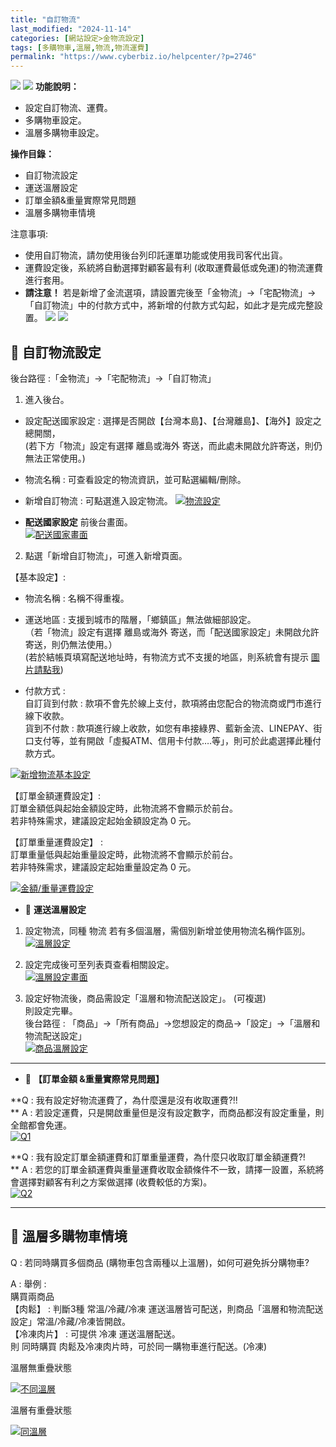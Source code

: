 ```yaml
---
title: "自訂物流"
last_modified: "2024-11-14"
categories: [網站設定>金物流設定]
tags: [多購物車,溫層,物流,物流運費]
permalink: "https://www.cyberbiz.io/helpcenter/?p=2746"
---
```


![](https://www.cyberbiz.io/helpcenter/wp-content/uploads/一般版3.png)
![](https://www.cyberbiz.io/helpcenter/wp-content/uploads/PLUS版3.png)
**功能說明：**  

* 設定自訂物流、運費。
* 多購物車設定。
* 溫層多購物車設定。

**操作目錄：**

* 自訂物流設定
* 運送溫層設定
* 訂單金額&重量實際常見問題
* 溫層多購物車情境 

注意事項:  

* 使用自訂物流，請勿使用後台列印託運單功能或使用我司客代出貨。
* 運費設定後，系統將自動選擇對顧客最有利 (收取運費最低或免運)的物流運費進行套用。
* **請注意！** 若是新增了金流選項，請設置完後至「金物流」→「宅配物流」→「自訂物流」中的付款方式中，將新增的付款方式勾起，如此才是完成完整設置。 [![](https://www.cyberbiz.io/helpcenter/wp-content/uploads/綠界金流串接15.png)](https://www.cyberbiz.io/helpcenter/wp-content/uploads/綠界金流串接15.png) [![](https://www.cyberbiz.io/helpcenter/wp-content/uploads/綠界金流串接16-1.png)](https://www.cyberbiz.io/helpcenter/wp-content/uploads/綠界金流串接16-1.png)



## 📌 自訂物流設定


後台路徑 :「金物流」→「宅配物流」→「自訂物流」  


1. 進入後台。 
* 設定配送國家設定 : 選擇是否開啟【台灣本島】、【台灣離島】、【海外】設定之總開關，  
(若下方「物流」設定有選擇 離島或海外 寄送，而此處未開啟允許寄送，則仍無法正常使用。)

* 物流名稱 : 可查看設定的物流資訊，並可點選編輯/刪除。
* 新增自訂物流 : 可點選進入設定物流。
[![物流設定](https://www.cyberbiz.io/support/wp-content/uploads/物流運費設定01.png)](https://www.cyberbiz.io/support/wp-content/uploads/物流運費設定01.png)  
* **配送國家設定** 前後台畫面。  
[![配送國家畫面](https://www.cyberbiz.io/support/wp-content/uploads/物流運費設定02-1.png)](https://www.cyberbiz.io/support/wp-content/uploads/物流運費設定02-1.png)



2. 點選「新增自訂物流」，可進入新增頁面。  

【基本設定】:  

* 物流名稱 : 名稱不得重複。


* 運送地區 : 支援到城市的階層，「鄉鎮區」無法做細部設定。  
（若「物流」設定有選擇 離島或海外 寄送，而「配送國家設定」未開啟允許寄送，則仍無法使用。）  
(若於結帳頁填寫配送地址時，有物流方式不支援的地區，則系統會有提示
[圖片請點我](https://www.cyberbiz.io/helpcenter/wp-content/uploads/物流運費設定02-1.png))



* 付款方式 :  
自訂貨到付款 : 款項不會先於線上支付，款項將由您配合的物流商或門市進行線下收款。  
貨到不付款 :
款項進行線上收款，如您有串接綠界、藍新金流、LINEPAY、街口支付等，並有開啟「虛擬ATM、信用卡付款….等」，則可於此處選擇此種付款方式。

[![新增物流基本設定](https://www.cyberbiz.io/helpcenter/wp-content/uploads/物流運費設定03-1.png)](https://www.cyberbiz.io/helpcenter/wp-content/uploads/物流運費設定03-1.png)  

【訂單金額運費設定】:  
訂單金額低與起始金額設定時，此物流將不會顯示於前台。  
若非特殊需求，建議設定起始金額設定為 0 元。  


【訂單重量運費設定】 :  
訂單重量低與起始重量設定時，此物流將不會顯示於前台。  
若非特殊需求，建議設定起始重量設定為 0 元。  

[![金額/重量運費設定](https://www.cyberbiz.io/helpcenter/wp-content/uploads/物流運費設定03.png)](https://www.cyberbiz.io/helpcenter/wp-content/uploads/物流運費設定03.png)



* 📍 **運送溫層設定**


1. 設定物流，同種 物流 若有多個溫層，需個別新增並使用物流名稱作區別。  
[![溫層設定](https://www.cyberbiz.io/helpcenter/wp-content/uploads/物流運費設定06-1.png)](https://www.cyberbiz.io/helpcenter/wp-content/uploads/物流運費設定06-1.png)



2. 設定完成後可至列表頁查看相關設定。  
[![溫層設定畫面](https://www.cyberbiz.io/helpcenter/wp-content/uploads/物流運費設定07-1.png)](https://www.cyberbiz.io/helpcenter/wp-content/uploads/物流運費設定07-1.png)



3. 設定好物流後，商品需設定「溫層和物流配送設定」。 (可複選)  
則設定完畢。  
後台路徑 : 「商品」→「所有商品」→您想設定的商品→「設定」→「溫層和物流配送設定」  
[![商品溫層設定](https://www.cyberbiz.io/helpcenter/wp-content/uploads/物流運費設定08.png)](https://www.cyberbiz.io/helpcenter/wp-content/uploads/物流運費設定08.png)



* * *

* 📍 **【訂單金額 &重量實際常見問題】**

**Q : 我有設定好物流運費了，為什麼還是沒有收取運費?!!  
** A : 若設定運費，只是開啟重量但是沒有設定數字，而商品都沒有設定重量，則全館都會免運。  
[![Q1](https://www.cyberbiz.io/helpcenter/wp-content/uploads/物流運費設定04.png)](https://www.cyberbiz.io/helpcenter/wp-content/uploads/物流運費設定04.png)  

**Q : 我有設定訂單金額運費和訂單重量運費，為什麼只收取訂單金額運費?!  
** A : 若您的訂單金額運費與重量運費收取金額條件不一致，請擇一設置，系統將會選擇對顧客有利之方案做選擇 (收費較低的方案)。  
[![Q2](https://www.cyberbiz.io/helpcenter/wp-content/uploads/物流運費設定05.png)](https://www.cyberbiz.io/helpcenter/wp-content/uploads/物流運費設定05.png)  


* * *

## 📌 溫層多購物車情境



Q : 若同時購買多個商品 (購物車包含兩種以上溫層)，如何可避免拆分購物車?

A : 舉例 :  
購買兩商品  
【肉鬆】 : 判斷3種 常溫/冷藏/冷凍 運送溫層皆可配送，則商品「溫層和物流配送設定」常溫/冷藏/冷凍皆開啟。  
【冷凍肉片】 : 可提供 冷凍 運送溫層配送。  
則 同時購買 肉鬆及冷凍肉片時，可於同一購物車進行配送。(冷凍)  

溫層無重疊狀態

[![不同溫層](https://www.cyberbiz.io/helpcenter/wp-content/uploads/物流運費設定09-1.png)](https://www.cyberbiz.io/helpcenter/wp-content/uploads/物流運費設定09-1.png)

溫層有重疊狀態

[![同溫層](https://www.cyberbiz.io/helpcenter/wp-content/uploads/物流運費設定09-2.png)](https://www.cyberbiz.io/helpcenter/wp-content/uploads/物流運費設定09-2.png)

